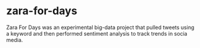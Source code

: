 zara-for-days
=============

Zara For Days was an experimental big-data project that pulled tweets using a keyword and then performed sentiment analysis to track trends in socia media.
